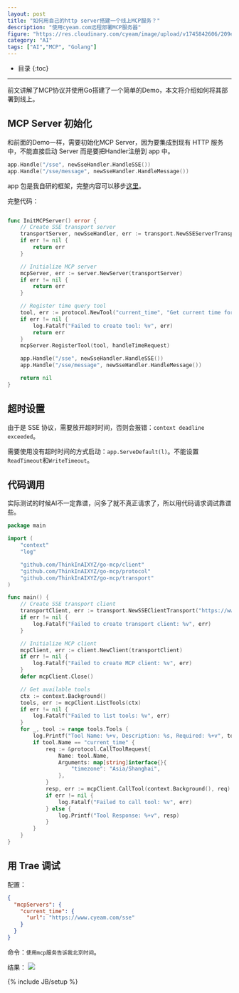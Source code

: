 ```yaml
---
layout: post
title: "如何用自己的http server搭建一个线上MCP服务？"
description: "使用cyeam.com远程部署MCP服务器"
figure: "https://res.cloudinary.com/cyeam/image/upload/v1745842606/209e5e58-c425-45d4-aa36-b0f5d3e1cd90.jpg"
category: "AI"
tags: ["AI","MCP", "Golang"]
---
```


* 目录
{:toc}
---

前文讲解了MCP协议并使用Go搭建了一个简单的Demo，本文将介绍如何将其部署到线上。

## MCP Server 初始化

和前面的Demo一样，需要初始化MCP Server，因为要集成到现有 HTTP 服务中，不能直接启动 Server 而是要把Handler注册到 app 中。

```go
app.Handle("/sse", newSseHandler.HandleSSE())
app.Handle("/sse/message", newSseHandler.HandleMessage())
```

app 包是我自研的框架，完整内容可以移步[这里](http://github.com/mnhkahn/gogogo)。

完整代码：
```go

func InitMCPServer() error {
	// Create SSE transport server
	transportServer, newSseHandler, err := transport.NewSSEServerTransportAndHandler("/sse/message", transport.WithSSEServerTransportAndHandlerOptionLogger(pkg.DebugLogger))
	if err != nil {
		return err
	}

	// Initialize MCP server
	mcpServer, err := server.NewServer(transportServer)
	if err != nil {
		return err
	}

	// Register time query tool
	tool, err := protocol.NewTool("current_time", "Get current time for specified timezone", TimeRequest{})
	if err != nil {
		log.Fatalf("Failed to create tool: %v", err)
		return err
	}
	mcpServer.RegisterTool(tool, handleTimeRequest)

	app.Handle("/sse", newSseHandler.HandleSSE())
	app.Handle("/sse/message", newSseHandler.HandleMessage())

	return nil
}
```

## 超时设置

由于是 SSE 协议，需要放开超时时间，否则会报错：`context deadline exceeded`。

需要使用没有超时时间的方式启动：`app.ServeDefault(l)`。不能设置`ReadTimeout`和`WriteTimeout`。

## 代码调用

实际测试的时候AI不一定靠谱，问多了就不真正请求了，所以用代码请求调试靠谱些。

```go
package main

import (
    "context"
    "log"

    "github.com/ThinkInAIXYZ/go-mcp/client"
    "github.com/ThinkInAIXYZ/go-mcp/protocol"
    "github.com/ThinkInAIXYZ/go-mcp/transport"
)

func main() {
    // Create SSE transport client
    transportClient, err := transport.NewSSEClientTransport("https://www.cyeam.com/sse")
    if err != nil {
        log.Fatalf("Failed to create transport client: %v", err)
    }

    // Initialize MCP client
    mcpClient, err := client.NewClient(transportClient)
    if err != nil {
        log.Fatalf("Failed to create MCP client: %v", err)
    }
    defer mcpClient.Close()

    // Get available tools
    ctx := context.Background()
    tools, err := mcpClient.ListTools(ctx)
    if err != nil {
        log.Fatalf("Failed to list tools: %v", err)
    }
    for _, tool := range tools.Tools {
        log.Printf("Tool Name: %+v, Description: %s, Required: %+v", tool.Name, tool.Description, tool.InputSchema.Required)
        if tool.Name == "current_time" {
            req := &protocol.CallToolRequest{
                Name: tool.Name,
                Arguments: map[string]interface{}{
                    "timezone": "Asia/Shanghai",
                },
            }
            resp, err := mcpClient.CallTool(context.Background(), req)
            if err != nil {
                log.Fatalf("Failed to call tool: %v", err)
            } else {
                log.Printf("Tool Response: %+v", resp)
            }
        }
    }
}
```

## 用 Trae 调试

配置：

```json
{
  "mcpServers": {
    "current_time": {
      "url": "https://www.cyeam.com/sse"
    }
  }
}
```

命令：`使用mcp服务告诉我北京时间`。

结果：
![](https://res.cloudinary.com/cyeam/image/upload/v1745852839/1753e5c1-0453-47e4-8202-85d51d05d8e5.png)

{% include JB/setup %}
